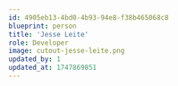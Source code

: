 ```yaml
---
id: 4905eb13-4bd0-4b93-94e8-f38b465068c8
blueprint: person
title: 'Jesse Leite'
role: Developer
image: cutout-jesse-leite.png
updated_by: 1
updated_at: 1747869851
---
```

